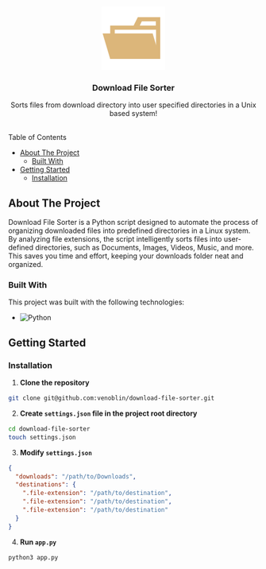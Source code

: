<br/>
<div align="center">
<a href="https://github.com/user/repo">
<img src=".project-images/project-logo.png" alt="Logo" height="128px">
</a>
<h3 align="center">Download File Sorter</h3>
<p align="center">
Sorts files from download directory into user specified directories in a Unix based system! 
<br/>
<br/>
</p>
</div>

Table of Contents

- [About The Project](#about-the-project)
  - [Built With](#built-with)
- [Getting Started](#getting-started)
  - [Installation](#installation)

## About The Project

Download File Sorter is a Python script designed to automate the process of organizing downloaded files into predefined directories in a Linux system. 
By analyzing file extensions, the script intelligently sorts files into user-defined directories, such as Documents, Images, Videos, Music, 
and more. This saves you time and effort, keeping your downloads folder neat and organized.

### Built With

This project was built with the following technologies:
- <img src="https://img.shields.io/badge/Python-3776AB?logo=python&logoColor=fff" alt="Python" />

## Getting Started

### Installation

1. **Clone the repository** 

  ```sh
  git clone git@github.com:venoblin/download-file-sorter.git
  ```

2. **Create `settings.json` file in the project root directory**

  ```sh
  cd download-file-sorter
  touch settings.json
  ```

3. **Modify `settings.json`** 

  ```json
  {
    "downloads": "/path/to/Downloads",
    "destinations": {
      ".file-extension": "/path/to/destination",
      ".file-extension": "/path/to/destination",
      ".file-extension": "/path/to/destination"
    }
  }
  ```

4. **Run `app.py`** 
  
  ```sh
  python3 app.py
  ```